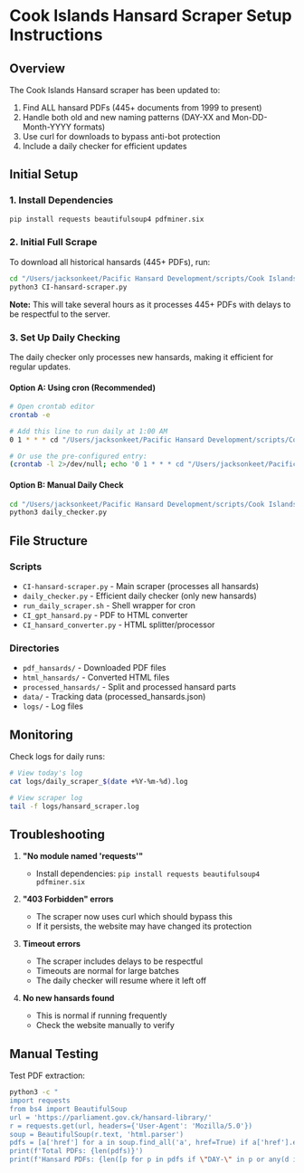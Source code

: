 # Cook Islands Hansard Scraper Setup Instructions

## Overview
The Cook Islands Hansard scraper has been updated to:
1. Find ALL hansard PDFs (445+ documents from 1999 to present)
2. Handle both old and new naming patterns (DAY-XX and Mon-DD-Month-YYYY formats)
3. Use curl for downloads to bypass anti-bot protection
4. Include a daily checker for efficient updates

## Initial Setup

### 1. Install Dependencies
```bash
pip install requests beautifulsoup4 pdfminer.six
```

### 2. Initial Full Scrape
To download all historical hansards (445+ PDFs), run:
```bash
cd "/Users/jacksonkeet/Pacific Hansard Development/scripts/Cook Islands"
python3 CI-hansard-scraper.py
```

**Note:** This will take several hours as it processes 445+ PDFs with delays to be respectful to the server.

### 3. Set Up Daily Checking

The daily checker only processes new hansards, making it efficient for regular updates.

#### Option A: Using cron (Recommended)
```bash
# Open crontab editor
crontab -e

# Add this line to run daily at 1:00 AM
0 1 * * * cd "/Users/jacksonkeet/Pacific Hansard Development/scripts/Cook Islands" && bash run_daily_scraper.sh

# Or use the pre-configured entry:
(crontab -l 2>/dev/null; echo '0 1 * * * cd "/Users/jacksonkeet/Pacific Hansard Development/scripts/Cook Islands" && bash run_daily_scraper.sh') | crontab -
```

#### Option B: Manual Daily Check
```bash
cd "/Users/jacksonkeet/Pacific Hansard Development/scripts/Cook Islands"
python3 daily_checker.py
```

## File Structure

### Scripts
- `CI-hansard-scraper.py` - Main scraper (processes all hansards)
- `daily_checker.py` - Efficient daily checker (only new hansards)
- `run_daily_scraper.sh` - Shell wrapper for cron
- `CI_gpt_hansard.py` - PDF to HTML converter
- `CI_hansard_converter.py` - HTML splitter/processor

### Directories
- `pdf_hansards/` - Downloaded PDF files
- `html_hansards/` - Converted HTML files
- `processed_hansards/` - Split and processed hansard parts
- `data/` - Tracking data (processed_hansards.json)
- `logs/` - Log files

## Monitoring

Check logs for daily runs:
```bash
# View today's log
cat logs/daily_scraper_$(date +%Y-%m-%d).log

# View scraper log
tail -f logs/hansard_scraper.log
```

## Troubleshooting

1. **"No module named 'requests'"**
   - Install dependencies: `pip install requests beautifulsoup4 pdfminer.six`

2. **"403 Forbidden" errors**
   - The scraper now uses curl which should bypass this
   - If it persists, the website may have changed its protection

3. **Timeout errors**
   - The scraper includes delays to be respectful
   - Timeouts are normal for large batches
   - The daily checker will resume where it left off

4. **No new hansards found**
   - This is normal if running frequently
   - Check the website manually to verify

## Manual Testing

Test PDF extraction:
```bash
python3 -c "
import requests
from bs4 import BeautifulSoup
url = 'https://parliament.gov.ck/hansard-library/'
r = requests.get(url, headers={'User-Agent': 'Mozilla/5.0'})
soup = BeautifulSoup(r.text, 'html.parser')
pdfs = [a['href'] for a in soup.find_all('a', href=True) if a['href'].endswith('.pdf')]
print(f'Total PDFs: {len(pdfs)}')
print(f'Hansard PDFs: {len([p for p in pdfs if \"DAY-\" in p or any(d in p for d in [\"Mon\",\"Tue\",\"Wed\",\"Thu\",\"Fri\"])])}')"
```